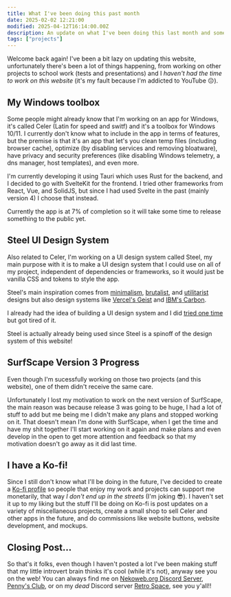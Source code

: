 ```yaml
---
title: What I've been doing this past month
date: 2025-02-02 12:21:00
modified: 2025-04-12T16:14:00.00Z
description: An update on what I've been doing this last month and some upcoming projects and updates.
tags: ["projects"]
---
```


Welcome back again! I've been a bit lazy on updating this website, unfortunately there's been a lot of things happening, from working on other projects to school work (tests and presentations) and I <i>haven't had the time to work on this website</i> (it's my fault because I'm addicted to YouTube 😔).

## My Windows toolbox

Some people might already know that I'm working on an app for Windows, it's called Celer (Latin for speed and switf) and it's a toolbox for Windows 10/11. I currently don't know what to include in the app in terms of features, but the premise is that it's an app that let's you clean temp files (including browser cache), optimize (by disabling services and removing bloatware), have privacy and security preferences (like disabling Windows telemetry, a dns manager, host templates), and even more.

I'm currently developing it using Tauri which uses Rust for the backend, and I decided to go with SvelteKit for the frontend. I tried other frameworks from React, Vue, and SolidJS, but since I had used Svelte in the past (mainly version 4) I choose that instead.

Currently the app is at 7% of completion so it will take some time to release something to the public yet.

## Steel UI Design System

Also related to Celer, I'm working on a UI design system called Steel, my main purpose with it is to make a UI design system that I could use on all of my project, independent of dependencies or frameworks, so it would just be vanilla CSS and tokens to style the app.

Steel's main inspiration comes from [minimalism](https://en.wikipedia.org/wiki/Minimalism), [brutalist](https://brutalist-web.design/), and [utilitarist](https://en.wikipedia.org/wiki/Utilitarian_design) designs but also design systems like [Vercel's Geist](https://vercel.com/geist/introduction) and [IBM's Carbon](https://carbondesignsystem.com/).

I already had the idea of building a UI design system and I did [tried one time](https://github.com/surfscape/surfkit) but got tired of it.

Steel is actually already being used since Steel is a spinoff of the design system of this website!

## SurfScape Version 3 Progress

Even though I'm sucessfully working on those two projects (and this website), one of them didn't receive the same care.

Unfortunately I lost my motivation to work on the next version of SurfScape, the main reason was because release 3 was going to be huge, I had a lot of stuff to add but me being me I didn't make any plans and stopped working on it. That doesn't mean I'm done with SurfScape, when I get the time and have my shit together I'll start working on it again and make plans and even develop in the open to get more attention and feedback so that my motivation doesn't go away as it did last time.

## I have a Ko-fi!

Since I still don't know what I'll be doing in the future, I've decided to create a [Ko-fi profile](https://ko-fi.com/reduxflakes) so people that enjoy my work and projects can support me monetarily, that way _I don't end up in the streets_ (I'm joking 😎).
I haven't set it up to my liking but the stuff I'll be doing on Ko-fi is post updates on a variety of miscellaneous projects, create a small shop to sell Celer and other apps in the future, and do commissions like website buttons, website development, and mockups.

## Closing Post...

So that's it folks, even though I haven't posted a lot I've been making stuff that my little introvert brain thinks it's cool (while it's not), anyway see you on the web! You can always find me on [Nekoweb.org Discord Server](https://discord.gg/Hc9Vhy78tR), [Penny's Club](https://discord.gg/eSBb68a), or on my _dead_ Discord server [Retro Space](https://discord.gg/dY4GSudRxv), see you y'all!!
